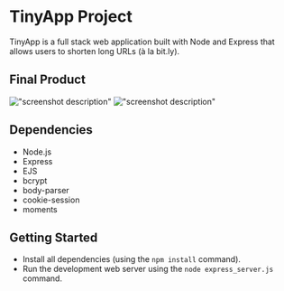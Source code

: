 # TinyApp Project

TinyApp is a full stack web application built with Node and Express that allows users to shorten long URLs (à la bit.ly).

## Final Product

!["screenshot description"](#)
!["screenshot description"](#)

## Dependencies

- Node.js
- Express
- EJS
- bcrypt
- body-parser
- cookie-session
- moments

## Getting Started

- Install all dependencies (using the `npm install` command).
- Run the development web server using the `node express_server.js` command.